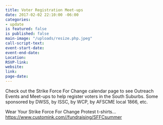 ```yaml
---
title: Voter Registration Meet-ups
date: 2017-02-02 22:10:00 -06:00
categories:
- update
is featured: false
is published: false
main-image: "/uploads/resize.php.jpeg"
call-script-text: 
event-start-date: 
event-end-date: 
Location: 
RSVP-link: 
website: 
link: 
page-date: 
---
```


Check out the Strike Force For Change calendar page to see Outreach Events and Meet-ups to help register voters in the South Suburbs. Some sponsored by DWSS, by ISSC, by WCP, by AFSCME local 1866, etc. 

Wear Your Strike Force For Change Protest t-shirts...  https://www.customink.com//fundraising/SFFCsummer 